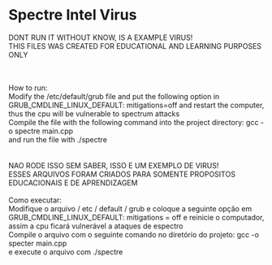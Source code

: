 # Spectre Intel Virus
DONT RUN IT WITHOUT KNOW, IS A EXAMPLE VIRUS!
<BR/>
THIS FILES WAS CREATED FOR EDUCATIONAL AND LEARNING PURPOSES ONLY

<BR/>
<br/>
How to run:
<br/>
Modify the /etc/default/grub file and put the following option in GRUB_CMDLINE_LINUX_DEFAULT: mitigations=off and restart the computer, thus the cpu will be vulnerable to spectrum attacks
<br/>
Compile the file with the following command into the project directory: gcc -o spectre main.cpp
<br/>
and run the file with ./spectre

<br/>
<br/>
<br/>
NAO RODE ISSO SEM SABER, ISSO E UM EXEMPLO DE VIRUS!
<BR/>
ESSES ARQUIVOS FORAM CRIADOS PARA SOMENTE PROPOSITOS EDUCACIONAIS E DE APRENDIZAGEM

<BR/>
<br/>
Como executar:
<br/>
Modifique o arquivo / etc / default / grub e coloque a seguinte opção em GRUB_CMDLINE_LINUX_DEFAULT: mitigations = off e reinicie o computador, assim a cpu ficará vulnerável a ataques de espectro
<br/>
Compile o arquivo com o seguinte comando no diretório do projeto: gcc -o specter main.cpp
<br/>
e execute o arquivo com ./spectre

